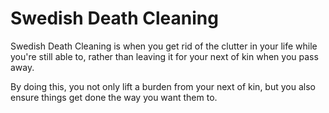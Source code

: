 # Swedish Death Cleaning

Swedish Death Cleaning is when you get rid of the clutter in your life while
you're still able to, rather than leaving it for your next of kin when you pass
away.

By doing this, you not only lift a burden from your next of kin, but you also
ensure things get done the way you want them to.
